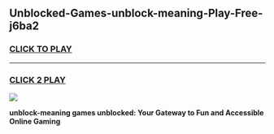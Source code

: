 
## Unblocked-Games-unblock-meaning-Play-Free-j6ba2
<h3>
<a href="https://premium76.site?title=unblock-meaning&ref=23A">CLICK TO PLAY</a></h3>
<hr>

<h3>
<a href="https://premium76.site?title=unblock-meaning&ref=23A">CLICK 2 PLAY</a>
  
</h3>

<a href="https://premium76.site?title=unblock-meaning&ref=23A"><img src="https://clearcache.store/games.png"></a>


**unblock-meaning games unblocked: Your Gateway to Fun and Accessible Online Gaming**
